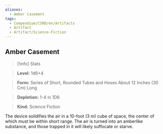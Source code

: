 ```yaml
---
aliases:
  - Amber Casement
tags:
  - Compendium/CSRD/en/Artifacts
  - Artifact
  - Artifact/Science-Fiction
---
```

  
    
## Amber Casement    
>[!info] Stats    
> **Level:** 1d6+4    
> **Form:** Series of Short, Rounded Tubes and Hoses About 12 Inches (30 Cm) Long    
> **Depletion:** 1-4 in 1D6    
> **Kind:** Science Fiction  
    
The device solidifies the air in a 10-foot (3 m) cube of space, the center of which must be within short range. The air is turned into an amberlike substance, and those trapped in it will likely suffocate or starve.